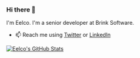 ### Hi there 👋

I'm Eelco. I'm a senior developer at Brink Software. 

- 📫 Reach me using [Twitter](https://twitter.com/eelcolos) or [LinkedIn](https://www.linkedin.com/in/eelcolos/)

[![Eelco's GitHub Stats](https://github-readme-stats.vercel.app/api?username=eelcolos&show_icons=true&include_all_commits=true&count_private=true)](https://github.com/eelcolos)
